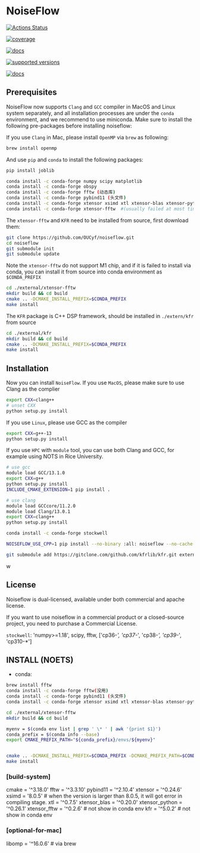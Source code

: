 # NoiseFlow


[![Actions Status](https://github.com/shakeflow/noiseflow/actions/workflows/workflow.yml/badge.svg)](https://github.com/shakeflow/noiseflow/actions)



[![coverage](https://codecov.io/gh/shakeflow/noiseflow/branch/main/graph/badge.svg)](https://codecov.io/gh/shakeflow/noiseflow)

[![docs](https://img.shields.io/badge/docs-stable-blue.svg)](https://shakeflow.github.io/noiseflow/)

[![supported versions](https://img.shields.io/pypi/pyversions/noiseflow.svg?label=python_versions)](https://pypi.python.org/pypi/noiseflow)


[![docs](https://badge.fury.io/py/noiseflow.svg)](https://badge.fury.io/py/noiseflow)


## Prerequisites

NoiseFlow now supports `Clang` and `GCC` compiler in MacOS and Linux system separately, and all installation processes are under the `conda` environment, and we recommend to use miniconda. Make sure to install the following pre-packages before installing noiseflow:


If you use `Clang` in Mac, please install `OpenMP` via `brew` as following:

```bash
brew install openmp
```

And use `pip` and `conda` to install the following packages:

```bash
pip install joblib

conda install -c conda-forge numpy scipy matplotlib 
conda install -c conda-forge obspy
conda install -c conda-forge fftw (动态库)
conda install -c conda-forge pybind11 (头文件)
conda install -c conda-forge xtensor xsimd xtl xtensor-blas xtensor-python (可能是静态库)
conda install -c conda-forge xtensor-fftw  #(usually failed at most time)  
```

The `xtensor-fftw` and `KFR` need to be installed from source, first download them:


```bash
git clone https://github.com/OUCyf/noiseflow.git
cd noiseflow
git submodule init
git submodule update
```



Note the `xtensor-fftw` do not support M1 chip, and if it is failed to install via conda, you can install it from source into conda environment as `$CONDA_PREFIX`

```bash
cd ./external/xtensor-fftw
mkdir build && cd build
cmake .. -DCMAKE_INSTALL_PREFIX=$CONDA_PREFIX
make install
```



The `KFR` package is C++ DSP framework, should be installed in `./extern/kfr` from source

```bash
cd ./external/kfr
mkdir build && cd build
cmake .. -DCMAKE_INSTALL_PREFIX=$CONDA_PREFIX
make install
```




## Installation

Now you can install `NoiseFlow`. If you use `MacOS`, please make sure to use Clang as the complier

```bash
export CXX=clang++
# unset CXX
python setup.py install
```

If you use `Linux`, please use GCC as the compiler

```bash
export CXX=g++-13
python setup.py install
```


If you use `HPC` with `module` tool, you can use both Clang and GCC, for example using NOTS in Rice University.

```bash
# use gcc
module load GCC/13.1.0
export CXX=g++
python setup.py install
INCLUDE_CMAKE_EXTENSION=1 pip install .

# use clang
module load GCCcore/11.2.0
module load Clang/13.0.1
export CXX=clang++
python setup.py install
```

```bash
conda install -c conda-forge stockwell

NOISEFLOW_USE_CPP=1 pip install --no-binary :all: noiseflow --no-cache-dir

git submodule add https://gitclone.com/github.com/kfrlib/kfr.git extern/kfr
```
w


## License
Noiseflow is dual-licensed, available under both commercial and apache license.

If you want to use noiseflow in a commercial product or a closed-source project, you need to purchase a Commercial License.



`stockwell`: 'numpy>=1.18', scipy, fftw, ['cp36-*', 'cp37-*', 'cp38-*', 'cp39-*', 'cp310-*']



## INSTALL (NOETS)
- conda:



```bash
brew install fftw
conda install -c conda-forge fftw(没用)
conda install -c conda-forge pybind11 (头文件)
conda install -c conda-forge xtensor xsimd xtl xtensor-blas xtensor-python (可能是静态库)
```




```bash
cd ./external/xtensor-fftw
mkdir build && cd build

myenv = $(conda env list | grep ' \* ' | awk '{print $1}')
conda_prefix = $(conda info --base)
export CMAKE_PREFIX_PATH="${conda_prefix}/envs/${myenv}"


cmake .. -DCMAKE_INSTALL_PREFIX=$CONDA_PREFIX -DCMAKE_PREFIX_PATH=$CONDA_PREFIX
make install
```



### [build-system]
cmake = '^3.18.0'
fftw = '^3.3.10'
pybind11 = '^2.10.4'
xtensor = '^0.24.6'
xsimd = '8.0.5' # when the version is larger than 8.0.5, it will got error in compiling stage.
xtl = '^0.7.5'
xtensor_blas = '^0.20.0'
xtensor_python = '^0.26.1'
xtensor_fftw = '^0.2.6' # not show in conda env
kfr = '^5.0.2' # not show in conda env

### [optional-for-mac]
libomp = '^16.0.6' # via brew